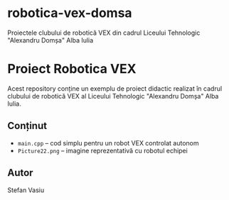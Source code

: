 # robotica-vex-domsa
Proiectele clubului de robotică VEX din cadrul Liceului Tehnologic "Alexandru Domșa" Alba Iulia
# Proiect Robotica VEX 

Acest repository conține un exemplu de proiect didactic realizat în cadrul clubului de robotică VEX al Liceului Tehnologic "Alexandru Domșa" Alba Iulia.

## Conținut

- `main.cpp` – cod simplu pentru un robot VEX controlat autonom
- `Picture22.png` – imagine reprezentativă cu robotul echipei
  

## Autor

Stefan Vasiu

